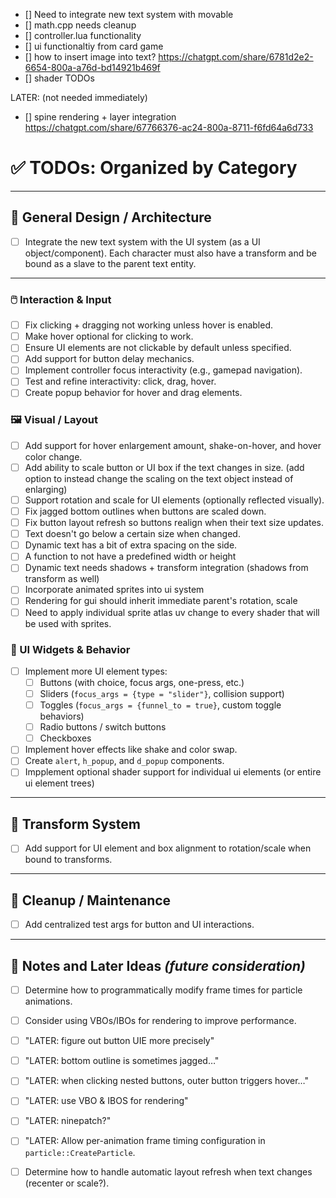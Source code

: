 

- [] Need to integrate new text system with movable
- [] math.cpp needs cleanup
- [] controller.lua functionality
- [] ui functionaltiy from card game
- [] how to insert image into text? https://chatgpt.com/share/6781d2e2-6654-800a-a76d-bd14921b469f
- [] shader TODOs

LATER: (not needed immediately)
- [] spine rendering + layer integration https://chatgpt.com/share/67766376-ac24-800a-8711-f6fd64a6d733


# ✅ TODOs: Organized by Category

---

## 🧠 General Design / Architecture

- [ ] Integrate the new text system with the UI system (as a UI object/component). Each character must also have a transform and be bound as a slave to the parent text entity.


---
### 🖱️ Interaction & Input

- [ ] Fix clicking + dragging not working unless hover is enabled.
- [ ] Make hover optional for clicking to work.
- [ ] Ensure UI elements are not clickable by default unless specified.
- [ ] Add support for button delay mechanics.
- [ ] Implement controller focus interactivity (e.g., gamepad navigation).
- [ ] Test and refine interactivity: click, drag, hover.
- [ ] Create popup behavior for hover and drag elements.

### 🖼️ Visual / Layout

- [ ] Add support for hover enlargement amount, shake-on-hover, and hover color change.
- [ ] Add ability to scale button or UI box if the text changes in size. (add option to instead change the scaling on the text object instead of enlarging)
- [ ] Support rotation and scale for UI elements (optionally reflected visually).
- [ ] Fix jagged bottom outlines when buttons are scaled down.
- [ ] Fix button layout refresh so buttons realign when their text size updates.
- [ ] Text doesn't go below a certain size when changed.
- [ ] Dynamic text has a bit of extra spacing on the side.
- [ ] A function to not have a predefined width or height 
- [ ] Dynamic text needs shadows + transform integration (shadows from transform as well)
- [ ] Incorporate animated sprites into ui system
- [ ] Rendering for gui should inherit immediate parent's rotation, scale
- [ ] Need to apply individual sprite atlas uv change to every shader that will be used with sprites.

### 🧪 UI Widgets & Behavior

- [ ] Implement more UI element types:
  - [ ] Buttons (with choice, focus args, one-press, etc.)
  - [ ] Sliders (`focus_args = {type = "slider"}`, collision support)
  - [ ] Toggles (`focus_args = {funnel_to = true}`, custom toggle behaviors)
  - [ ] Radio buttons / switch buttons
  - [ ] Checkboxes
- [ ] Implement hover effects like shake and color swap.
- [ ] Create `alert`, `h_popup`, and `d_popup` components.
- [ ] Impplement optional shader support for individual ui elements (or entire ui element trees)

---

## 🧱 Transform System

- [ ] Add support for UI element and box alignment to rotation/scale when bound to transforms.

---

## 🧼 Cleanup / Maintenance

- [ ] Add centralized test args for button and UI interactions.

---

## 🧭 Notes and Later Ideas *(future consideration)*
- [ ] Determine how to programmatically modify frame times for particle animations.
- [ ] Consider using VBOs/IBOs for rendering to improve performance.
- [ ] "LATER: figure out button UIE more precisely"
- [ ] "LATER: bottom outline is sometimes jagged…"
- [ ] "LATER: when clicking nested buttons, outer button triggers hover…"
- [ ] "LATER: use VBO & IBOS for rendering"
- [ ] "LATER: ninepatch?"
- [ ] "LATER: Allow per-animation frame timing configuration in `particle::CreateParticle`.
- [ ] Determine how to handle automatic layout refresh when text changes (recenter or scale?).

